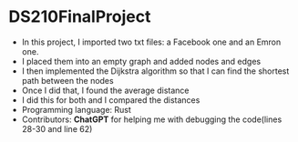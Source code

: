 # DS210FinalProject
* In this project, I imported two txt files: a Facebook one and an Emron one.
* I placed them into an empty graph and added nodes and edges
* I then implemented the Dijkstra algorithm so that I can find the shortest path between the nodes
* Once I did that, I found the average distance
* I did this for both and I compared the distances
* Programming language: Rust
* Contributors: **ChatGPT**  for helping me with debugging the code(lines 28-30 and line 62)
